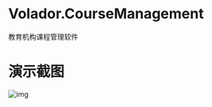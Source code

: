 # Volador.CourseManagement

教育机构课程管理软件

# 演示截图

![img](https://images.cnblogs.com/cnblogs_com/fishpond816/1815096/o_201028150251%E5%B1%8F%E5%B9%95%E6%88%AA%E5%9B%BE%202020-10-28%20222105.png)



